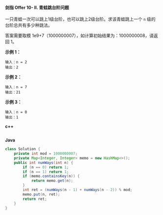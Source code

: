 #### 剑指 Offer 10- II. 青蛙跳台阶问题

一只青蛙一次可以跳上1级台阶，也可以跳上2级台阶。求该青蛙跳上一个 `n` 级的台阶总共有多少种跳法。

答案需要取模 1e9+7（1000000007），如计算初始结果为：1000000008，请返回 1。

**示例 1：**

```
输入：n = 2
输出：2
```

**示例 2：**

```
输入：n = 7
输出：21
```

**示例 3：**

```
输入：n = 0
输出：1
```



**c++**

```c++
```



**Java**

```java
class Solution {
    private int mod = 1000000007;
    private Map<Integer, Integer> memo = new HashMap<>();
    public int numWays(int n) {
        if (n == 0) return 1;
        if (n == 1) return 1;
        if (memo.containsKey(n)) {
            return memo.get(n);
        }
        int ret = (numWays(n - 1) + numWays(n - 2)) % mod;
        memo.put(n, ret);
        return ret;
    } 
}
```

